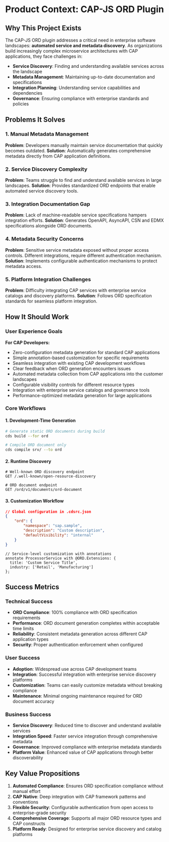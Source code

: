 # Product Context: CAP-JS ORD Plugin

## Why This Project Exists

The CAP-JS ORD plugin addresses a critical need in enterprise software landscapes: **automated service and metadata discovery**. As organizations build increasingly complex microservice architectures with CAP applications, they face challenges in:

- **Service Discovery**: Finding and understanding available services across the landscape
- **Metadata Management**: Maintaining up-to-date documentation and specifications
- **Integration Planning**: Understanding service capabilities and dependencies
- **Governance**: Ensuring compliance with enterprise standards and policies

## Problems It Solves

### 1. Manual Metadata Management

**Problem**: Developers manually maintain service documentation that quickly becomes outdated.
**Solution**: Automatically generates comprehensive metadata directly from CAP application definitions.

### 2. Service Discovery Complexity

**Problem**: Teams struggle to find and understand available services in large landscapes.
**Solution**: Provides standardized ORD endpoints that enable automated service discovery tools.

### 3. Integration Documentation Gap

**Problem**: Lack of machine-readable service specifications hampers integration efforts.
**Solution**: Generates OpenAPI, AsyncAPI, CSN and EDMX specifications alongside ORD documents.

### 4. Metadata Security Concerns

**Problem**: Sensitive service metadata exposed without proper access controls. Different integrations, require different authentication mechanism.
**Solution**: Implements configurable authentication mechanisms to protect metadata access.

### 5. Platform Integration Challenges

**Problem**: Difficulty integrating CAP services with enterprise service catalogs and discovery platforms.
**Solution**: Follows ORD specification standards for seamless platform integration.

## How It Should Work

### User Experience Goals

**For CAP Developers:**

- Zero-configuration metadata generation for standard CAP applications
- Simple annotation-based customization for specific requirements
- Seamless integration with existing CAP development workflows
- Clear feedback when ORD generation encounters issues
- Automated metadata collection from CAP applications into the customer landscapes
- Configurable visibility controls for different resource types
- Integration with enterprise service catalogs and governance tools
- Performance-optimized metadata generation for large applications

### Core Workflows

#### 1. Development-Time Generation

```bash
# Generate static ORD documents during build
cds build --for ord

# Compile ORD document only
cds compile srv/ --to ord
```

#### 2. Runtime Discovery

```http
# Well-known ORD discovery endpoint
GET /.well-known/open-resource-discovery

# ORD document endpoint
GET /ord/v1/documents/ord-document
```

#### 3. Customization Workflow

```json
// Global configuration in .cdsrc.json
{
    "ord": {
        "namespace": "sap.sample",
        "description": "Custom description",
        "defaultVisibility": "internal"
    }
}
```

```cds
// Service-level customization with annotations
annotate ProcessorService with @ORD.Extensions: {
  title: 'Custom Service Title',
  industry: ['Retail', 'Manufacturing']
};
```

## Success Metrics

### Technical Success

- **ORD Compliance**: 100% compliance with ORD specification requirements
- **Performance**: ORD document generation completes within acceptable time limits
- **Reliability**: Consistent metadata generation across different CAP application types
- **Security**: Proper authentication enforcement when configured

### User Success

- **Adoption**: Widespread use across CAP development teams
- **Integration**: Successful integration with enterprise service discovery platforms
- **Customization**: Teams can easily customize metadata without breaking compliance
- **Maintenance**: Minimal ongoing maintenance required for ORD document accuracy

### Business Success

- **Service Discovery**: Reduced time to discover and understand available services
- **Integration Speed**: Faster service integration through comprehensive metadata
- **Governance**: Improved compliance with enterprise metadata standards
- **Platform Value**: Enhanced value of CAP applications through better discoverability

## Key Value Propositions

1. **Automated Compliance**: Ensures ORD specification compliance without manual effort
2. **CAP Native**: Deep integration with CAP framework patterns and conventions
3. **Flexible Security**: Configurable authentication from open access to enterprise-grade security
4. **Comprehensive Coverage**: Supports all major ORD resource types and CAP constructs
5. **Platform Ready**: Designed for enterprise service discovery and catalog platforms

